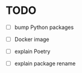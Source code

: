 # TODO

- [ ] bump Python packages
- [ ] Docker image

- [ ] explain Poetry
- [ ] explain package rename
